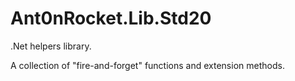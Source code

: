 # Ant0nRocket.Lib.Std20

.Net helpers library.

A collection of "fire-and-forget" functions and extension methods.